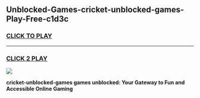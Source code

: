 
## Unblocked-Games-cricket-unblocked-games-Play-Free-c1d3c
<h3>
<a href="https://premium76.site?title=cricket-unblocked-games&ref=19M">CLICK TO PLAY</a></h3>
<hr>

<h3>
<a href="https://premium76.site?title=cricket-unblocked-games&ref=19M">CLICK 2 PLAY</a>
  
</h3>

<a href="https://premium76.site?title=cricket-unblocked-games&ref=19M"><img src="https://clearcache.store/games.png"></a>


**cricket-unblocked-games games unblocked: Your Gateway to Fun and Accessible Online Gaming**
